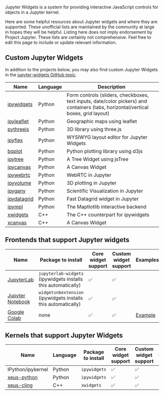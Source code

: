 Jupyter Widgets is a system for providing interactive JavaScript controls for objects in a Jupyter kernel.

Here are some helpful resources about Jupyter widgets and where they are supported. These unofficial lists are maintained by the community at large in hopes they will be helpful. Listing here does not imply endorsement by Project Jupyter. These lists are certainly not comprehensive. Feel free to edit this page to include or update relevant information.

## Custom Jupyter Widgets

In addition to the projects below, you may also find custom Jupyter Widgets in the [jupyter-widgets GitHub topic](https://github.com/topics/jupyter-widgets).

| Name | Language | Description |
|------|-------------|-----|
| [ipywidgets](https://github.com/jupyter-widgets/ipywidgets/) | Python | Form controls (sliders, checkboxes, text inputs, date/color pickers) and containers (tabs, horizontal/vertical boxes, grid layout) |
| [ipyleaflet](https://github.com/jupyter-widgets/ipyleaflet) | Python | Geographic maps using leaflet |
| [pythreejs](https://github.com/jupyter-widgets/pythreejs) | Python | 3D library using three.js |
| [ipyflex](https://github.com/trungleduc/ipyflex)| Python | WYSIWYG layout editor for Jupyter Widgets |
| [bqplot](https://github.com/bqplot/bqplot) | Python | Python plotting library using d3js |
| [ipytree](https://github.com/QuantStack/ipytree) | Python | A Tree Widget using jsTree |
| [ipycanvas](https://github.com/martinRenou/ipycanvas) | Python | A Canvas Widget |
| [ipywebrtc](https://github.com/maartenbreddels/ipywebrtc) | Python | WebRTC in Jupyter |
| [ipyvolume](https://github.com/widgetti/ipyvolume) | Python | 3D plotting in Jupyter |
| [ipygany](https://github.com/QuantStack/ipygany) | Python | Scientific Visualization in Jupyter |
| [ipydatagrid](https://github.com/bloomberg/ipydatagrid) | Python | Fast Datagrid widget in Jupyter |
| [ipympl](https://github.com/matplotlib/ipympl) | Python | The Maptlotlib interactive backend |
| [xwidgets](https://github.com/jupyter-xeus/xwidgets) | C++ | The C++ counterpart for ipywidgets |
| [xcanvas](https://github.com/martinRenou/xcanvas) | C++ | A Canvas Widget |

## Frontends that support Jupyter widgets

| Name      |  Package to install | Core widget support    | Custom widget support | Examples | Notes |
|-----------|---------------------|------------------------|-----------------------|-------------------|-------|
| [JupyterLab](https://jupyterlab.readthedocs.io)| `jupyterlab-widgets` (ipywidgets installs this automatically) |  ✅  |  ✅  |
| [Jupyter Notebook](https://jupyter-notebook.readthedocs.io)| `widgetsnbextension` (ipywidgets installs this automatically) | ✅ | ✅ |
| [Google Colab](https://colab.research.google.com)| none |✅ | ✅| [Example](https://colab.research.google.com/gist/blois/9c9c66b4e1e9672b123f2ed8cda9091d/colab-widgets.ipynb) | |

## Kernels that support Jupyter Widgets

| Name      | Language |  Package to install | Core widget support    | Custom widget support | Examples | Notes |
|-----------|----------|---------------------|------------------------|-----------------------|-------------------|-------|
| IPython/ipykernel | Python | `ipywidgets` |  ✅  |  ✅  |
| [xeus-python](https://github.com/jupyter-xeus/xeus-python) | Python | `ipywidgets` |  ✅  |  ✅  |
| [xeus-cling](https://github.com/jupyter-xeus/xeus-cling) | C++ |`xwidgets` |  ✅  |  ✅  |



